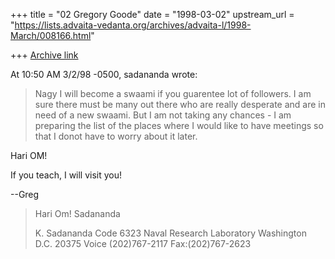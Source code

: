+++
title = "02 Gregory Goode"
date = "1998-03-02"
upstream_url = "https://lists.advaita-vedanta.org/archives/advaita-l/1998-March/008166.html"

+++
[Archive link](https://lists.advaita-vedanta.org/archives/advaita-l/1998-March/008166.html)

At 10:50 AM 3/2/98 -0500, sadananda wrote:

>Nagy I will become a swaami if you guarentee lot of followers.  I am sure
>there must be many out there who are really desperate and are in need of a
>new swaami.
>But I am not taking any chances - I am preparing the list of the places
>where I would like to have meetings so that I donot have to worry about it
>later.

Hari OM!

If you teach, I will visit you!

--Greg

>
>Hari Om!
>Sadananda
>
>K. Sadananda
>Code 6323
>Naval Research Laboratory
>Washington D.C. 20375
>Voice (202)767-2117
>Fax:(202)767-2623
>
>

